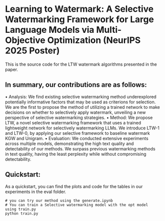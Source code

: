 # Learning to Watermark: A Selective Watermarking Framework for Large Language Models via Multi-Objective Optimization  (NeurIPS 2025 Poster)

This is the source code for the LTW watermark algorithms presented in the paper.

## In summary, our contributions are as follows:

• Analysis: We find existing selective watermarking method underexplored potentially informative factors that may be used as criterions for selection. We are the first to propose the method of utilizing a trained network to make decisions on whether to selectively apply watermark, unveiling a new perspective of selective watermarking strategies.
• Method: We propose LTW, a novel selective watermarking framework that uses a trained lightweight network for selectively watermarking LLMs. We introduce LTW-1 and LTW-0, by applying our selective framework to baseline watermark KGW and Unigram.
• Evaluation: We conducted extensive experiments across multiple models, demonstrating the high text quality and detectability of our methods. We surpass previous watermarking methods in text quality, having the least perplexity while without compromising detectability.



## Quickstart:

As a quickstart, you can find the plots and code for the tables in our experiments in the eval folder.

```
# you can try our method using the generate.ipynb
# You can train a Selective watermarking model with the opt model using train.py
python train.py
```

